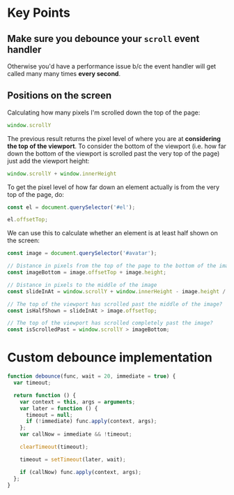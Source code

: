 # Key Points

## Make sure you debounce your `scroll` event handler

Otherwise you'd have a performance issue b/c the event handler will get called many many times **every second**.

## Positions on the screen

Calculating how many pixels I'm scrolled down the top of the page:

```js
window.scrollY
```

The previous result returns the pixel level of where you are at **considering the top of the viewport**. To consider the bottom of the viewport (i.e. how far down the bottom of the viewport is scrolled past the very top of the page) just add the viewport height:

```js
window.scrollY + window.innerHeight
```

To get the pixel level of how far down an element actually is from the very top of the page, do:

```js
const el = document.querySelector('#el');

el.offsetTop;
```

We can use this to calculate whether an element is at least half shown on the screen:

```js
const image = document.querySelector('#avatar');

// Distance in pixels from the top of the page to the bottom of the image
const imageBottom = image.offsetTop + image.height;

// Distance in pixels to the middle of the image
const slideInAt = window.scrollY + window.innerHeight - image.height / 2;

// The top of the viewport has scrolled past the middle of the image?
const isHalfShown = slideInAt > image.offsetTop;

// The top of the viewport has scrolled completely past the image?
const isScrolledPast = window.scrollY > imageBottom;
```

# Custom debounce implementation

```js
function debounce(func, wait = 20, immediate = true) {
  var timeout;

  return function () {
    var context = this, args = arguments;
    var later = function () {
      timeout = null;
      if (!immediate) func.apply(context, args);
    };
    var callNow = immediate && !timeout;

    clearTimeout(timeout);

    timeout = setTimeout(later, wait);

    if (callNow) func.apply(context, args);
  };
}
```
